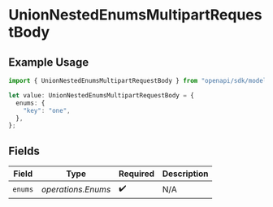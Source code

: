 # UnionNestedEnumsMultipartRequestBody

## Example Usage

```typescript
import { UnionNestedEnumsMultipartRequestBody } from "openapi/sdk/models/operations";

let value: UnionNestedEnumsMultipartRequestBody = {
  enums: {
    "key": "one",
  },
};
```

## Fields

| Field              | Type               | Required           | Description        |
| ------------------ | ------------------ | ------------------ | ------------------ |
| `enums`            | *operations.Enums* | :heavy_check_mark: | N/A                |